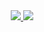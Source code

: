 <div  id = "badges" align = "center">
  <a href = "https://vk.com/i_am_fine_thank_you">
    <img src = "https://img.shields.io/badge/vk">
  </a>

  <a href = "https://mail.google.com/mail/u/0/#inbox/FMfcgzGwHLmHPpVLXHjcGzHmBQntWVjt">
    <img src = "https://img.shields.io/badge/gmail">
  </a>
  
</div>
